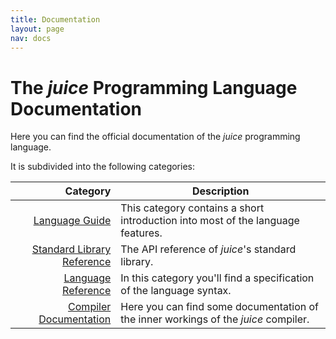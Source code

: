 ```yaml
---
title: Documentation
layout: page
nav: docs
---
```


# The *juice* Programming Language Documentation

Here you can find the official documentation of the *juice* programming language.

It is subdivided into the following categories:

| Category | Description |
| -: | - |
| [Language Guide](./language-guide) | This category contains a short introduction into most of the language features. |
| [Standard Library Reference](./stdlib-reference) | The API reference of *juice*'s standard library. |
| [Language Reference](./language-reference) | In this category you'll find a specification of the language syntax. |
| [Compiler Documentation](./compiler-documentation) | Here you can find some documentation of the inner workings of the *juice* compiler. |
